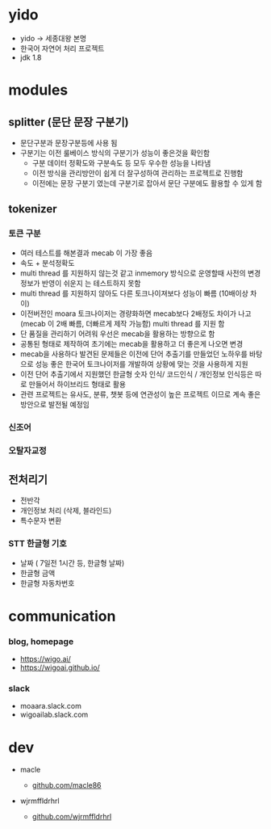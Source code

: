 # yido 
- yido -> 세종대왕 본명
- 한국어 자연어 처리 프로젝트
- jdk 1.8

# modules
## splitter (문단 문장 구분기)
- 문단구분과 문장구분등에 사용 됨
- 구분기는 이전 룰베이스 방식의 구분기가 성능이 좋은것을 확인함 
    - 구분 데이터 정확도와 구분속도 등 모두 우수한 성능을 나타냄
    - 이전 방식을 관리방안이 쉽게 더 잘구성하여 관리하는 프로젝트로 진행함
    - 이전에는 문장 구분기 였는데 구분기로 잡아서 문단 구분에도 활용할 수 있게 함

## tokenizer
### 토큰 구분
 - 여러 테스트를 해본결과 mecab 이 가장 좋음
 - 속도 + 분석정확도
 - multi thread 를 지원하지 않는것 같고 inmemory 방식으로 운영할때 사전의 변경정보가 반영이 쉬운지 는 테스트하지 못함
 - multi thread 를 지원하지 않아도 다른 토크나이져보다 성능이 빠름 (10배이상 차이)
 - 이전버전인 moara 토크나이저는 경량화하면 mecab보다 2배정도 차이가 나고(mecab 이 2배 빠름, 더빠르게 제작 가능함) multi thread 를 지원 함
 - 단 품질을 관리하기 어려워 우선은 mecab을 활용하는 방향으로 함
 - 공통된 형태로 제작하여 초기에는 mecab을 활용하고 더 좋은게 나오면 변경
 - mecab을 사용하다 발견된 문제들은 이전에 단어 추출기를 만들었던 노하우를 바탕으로 성능 좋은 한국어 토크나이저를 개발하여 상황에 맞는 것을 사용하게 지원
 - 이전 단어 추출기에서 지원했던 한글형 숫자 인식/ 코드인식 / 개인정보 인식등은 따로 만들어서 하이브리드 형태로 활용
 - 관련 프로젝트는 유사도, 분류, 챗봇 등에 연관성이 높은 프로젝트 이므로 계속 좋은 방안으로 발전될 예정임 

### 신조어

### 오탈자교정


## 전처리기
- 전반각
- 개인정보 처리 (삭제, 블라인드)
- 특수문자 변환

### STT 한글형 기호
- 날짜 ( 7일전 1시간 등, 한글형 날짜)
- 한글형 금액
- 한글형 자동차번호


# communication
### blog, homepage
 - https://wigo.ai/
 - https://wigoai.github.io/
 
### slack
 - moaara.slack.com
 - wigoailab.slack.com


# dev
 - macle
    -  [github.com/macle86](https://github.com/macle86)
    
 - wjrmffldrhrl
    - [github.com/wjrmffldrhrl](https://github.com/wjrmffldrhrl)